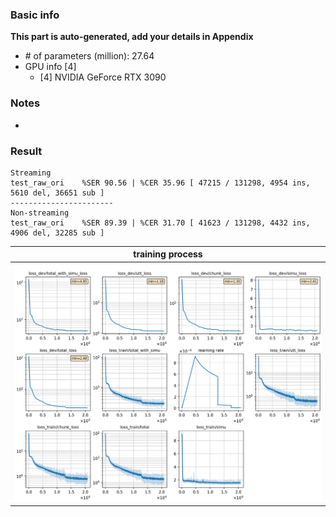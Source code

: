 ### Basic info

**This part is auto-generated, add your details in Appendix**

* \# of parameters (million): 27.64
* GPU info \[4\]
  * \[4\] NVIDIA GeForce RTX 3090

### Notes

* 

### Result
```
Streaming
test_raw_ori    %SER 90.56 | %CER 35.96 [ 47215 / 131298, 4954 ins, 5610 del, 36651 sub ]
-----------------------
Non-streaming
test_raw_ori    %SER 89.39 | %CER 31.70 [ 41623 / 131298, 4432 ins, 4906 del, 32285 sub ]
```

|     training process    |
|:-----------------------:|
|![tb-plot](./monitor.png)|
